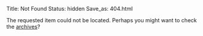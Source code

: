 Title: Not Found
Status: hidden
Save_as: 404.html

The requested item could not be located. Perhaps you might want to check the [archives](/archives.html)?